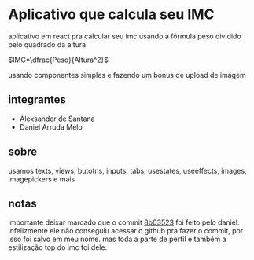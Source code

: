 # Aplicativo que calcula seu IMC

aplicativo em react pra calcular seu imc usando a fórmula peso dividido pelo quadrado da altura

$IMC=\dfrac{Peso}{Altura^2}$

usando componentes simples e fazendo um bonus de upload de imagem

## integrantes

- Alexsander de Santana
- Daniel Arruda Melo

## sobre

usamos texts, views, butotns, inputs, tabs, usestates, useeffects, images, imagepickers e mais

## notas

importante deixar marcado que o commit [8b03523](https://github.com/allekstat/projeto-react-aplicativo-imc/commit/8b03523405177aad0f1bdd88505e08a40562ea3b) foi feito pelo daniel. infelizmente ele não conseguiu acessar o github pra fazer o commit, por isso foi salvo em meu nome. mas toda a parte de perfil e também a estilização top do imc foi dele.
